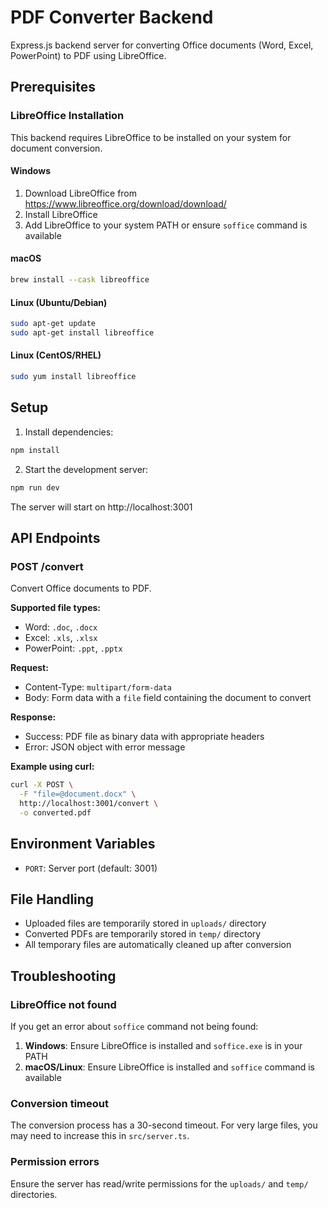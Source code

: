 # PDF Converter Backend

Express.js backend server for converting Office documents (Word, Excel, PowerPoint) to PDF using LibreOffice.

## Prerequisites

### LibreOffice Installation

This backend requires LibreOffice to be installed on your system for document conversion.

#### Windows
1. Download LibreOffice from https://www.libreoffice.org/download/download/
2. Install LibreOffice
3. Add LibreOffice to your system PATH or ensure `soffice` command is available

#### macOS
```bash
brew install --cask libreoffice
```

#### Linux (Ubuntu/Debian)
```bash
sudo apt-get update
sudo apt-get install libreoffice
```

#### Linux (CentOS/RHEL)
```bash
sudo yum install libreoffice
```

## Setup

1. Install dependencies:
```bash
npm install
```

2. Start the development server:
```bash
npm run dev
```

The server will start on http://localhost:3001

## API Endpoints

### POST /convert
Convert Office documents to PDF.

**Supported file types:**
- Word: `.doc`, `.docx`
- Excel: `.xls`, `.xlsx`
- PowerPoint: `.ppt`, `.pptx`

**Request:**
- Content-Type: `multipart/form-data`
- Body: Form data with a `file` field containing the document to convert

**Response:**
- Success: PDF file as binary data with appropriate headers
- Error: JSON object with error message

**Example using curl:**
```bash
curl -X POST \
  -F "file=@document.docx" \
  http://localhost:3001/convert \
  -o converted.pdf
```

## Environment Variables

- `PORT`: Server port (default: 3001)

## File Handling

- Uploaded files are temporarily stored in `uploads/` directory
- Converted PDFs are temporarily stored in `temp/` directory
- All temporary files are automatically cleaned up after conversion

## Troubleshooting

### LibreOffice not found
If you get an error about `soffice` command not being found:

1. **Windows**: Ensure LibreOffice is installed and `soffice.exe` is in your PATH
2. **macOS/Linux**: Ensure LibreOffice is installed and `soffice` command is available

### Conversion timeout
The conversion process has a 30-second timeout. For very large files, you may need to increase this in `src/server.ts`.

### Permission errors
Ensure the server has read/write permissions for the `uploads/` and `temp/` directories.
